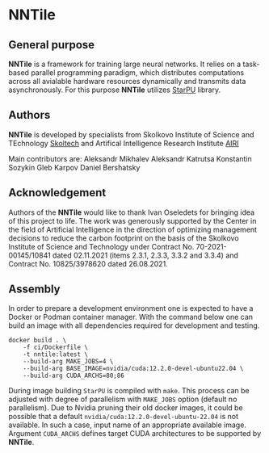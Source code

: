 NNTile
======

## General purpose

**NNTile** is a framework for training large neural networks. It relies
on a task-based parallel programming paradigm, which distributes computations
across all avialable hardware resources dynamically and transmits data
asynchronously. For this purpose **NNTile** utilizes
[StarPU](https://starpu.gitlabpages.inria.fr) library.

## Authors

**NNTile** is developed by specialists from Skolkovo Institute of Science and
TEchnology [Skoltech](https://skoltech.ru) and Artifical Intelligence Research
Institute [AIRI](https://airi.net)

Main contributors are:
Aleksandr Mikhalev
Aleksandr Katrutsa
Konstantin Sozykin
Gleb Karpov
Daniel Bershatsky

## Acknowledgement

Authors of the **NNTile** would like to thank Ivan Oseledets for bringing idea
of this project to life.
The work was generously supported by the Center in the field of Artificial
Intelligence in the direction of optimizing management decisions to reduce the
carbon footprint on the basis of the Skolkovo Institute of Science and
Technology under Contract No. 70-2021-00145/10841 dated 02.11.2021 (items
2.3.1, 2.3.3, 3.3.2 and 3.3.4) and Contract No. 10825/3978620 dated 26.08.2021.

## Assembly

In order to prepare a development environment one is expected to have a Docker
or Podman container manager. With the command below one can build an image with
all dependencies required for development and testing.

```shell
docker build . \
    -f ci/Dockerfile \
    -t nntile:latest \
    --build-arg MAKE_JOBS=4 \
    --build-arg BASE_IMAGE=nvidia/cuda:12.2.0-devel-ubuntu22.04 \
    --build-arg CUDA_ARCHS=80;86
```

During image building `StarPU` is compiled with `make`. This process can be
adjusted with degree of parallelism with `MAKE_JOBS` option (default no
parallelism). Due to Nvidia pruning their old docker images, it could be
possible that a default `nvidia/cuda:12.2.0-devel-ubuntu-22.04` is not
available. In such a case, input name of an appropriate available image.
Argument `CUDA_ARCHS` defines target CUDA architectures to be supported by
**NNTile**.

